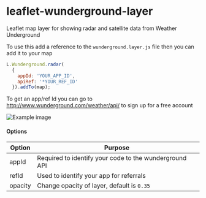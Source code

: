 # leaflet-wunderground-layer
Leaflet map layer for showing radar and satellite data from Weather Underground

To use this add a reference to the `wunderground.layer.js` file then you can add it to your map

```js
L.Wunderground.radar(
  {
    appId: 'YOUR_APP_ID',
    apiRef: '*YOUR_REF_ID'
  }).addTo(map);
```

To get an app/ref Id you can go to http://www.wunderground.com/weather/api/ to sign up for a free account

![Example image](example.png)

#### Options

| Option  | Purpose |
| ------------- | ------------- |
| appId  | Required to identify your code to the wunderground API  |
| refId  | Used to identify your app for referrals  |
| opacity| Change opacity of layer, default is `0.35` |

